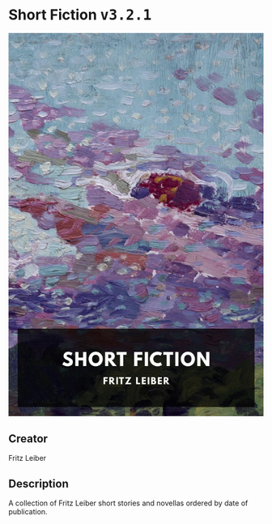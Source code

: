 
# Short Fiction <kbd>v3.2.1</kbd>

<center>
  <img src="./cover-1024.jpg"/>
</center>

## Creator
Fritz Leiber

## Description
A collection of Fritz Leiber short stories and novellas ordered by date of publication.
